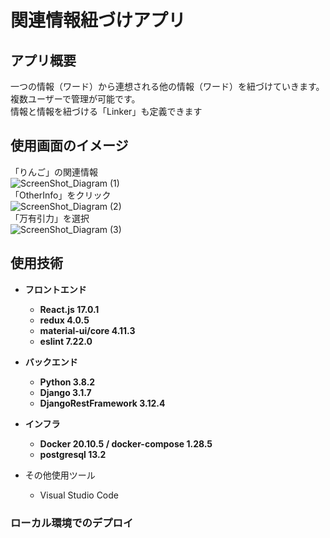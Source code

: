 # 関連情報紐づけアプリ

## アプリ概要

一つの情報（ワード）から連想される他の情報（ワード）を紐づけていきます。<br>
複数ユーザーで管理が可能です。<br>
情報と情報を紐づける「Linker」も定義できます<br>

## 使用画面のイメージ
「りんご」の関連情報 <br>
![ScreenShot_Diagram (1)](https://user-images.githubusercontent.com/64642177/114655831-f7b43580-9d27-11eb-8258-310be2427e16.png)<br>
「OtherInfo」をクリック <br>
![ScreenShot_Diagram (2)](https://user-images.githubusercontent.com/64642177/114655843-fbe05300-9d27-11eb-8404-8a294bda84da.png)<br>
「万有引力」を選択 <br>
![ScreenShot_Diagram (3)](https://user-images.githubusercontent.com/64642177/114655859-ff73da00-9d27-11eb-923b-075484a9ac95.png)

## 使用技術

* __フロントエンド__
  * __React.js 17.0.1__
  * __redux 4.0.5__
  * __material-ui/core 4.11.3__
  * __eslint 7.22.0__

* __バックエンド__
  * __Python 3.8.2__
  * __Django 3.1.7__
  * __DjangoRestFramework 3.12.4__

* __インフラ__
  * __Docker 20.10.5 / docker-compose 1.28.5__
  * __postgresql 13.2__

* その他使用ツール
  * Visual Studio Code


### ローカル環境でのデプロイ


